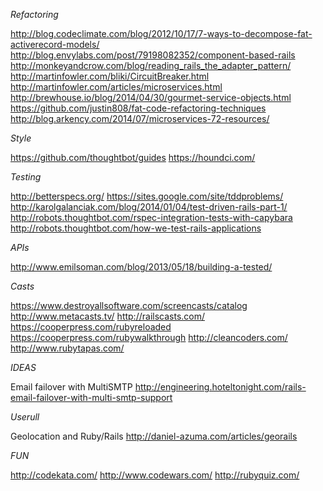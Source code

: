 *Refactoring*

http://blog.codeclimate.com/blog/2012/10/17/7-ways-to-decompose-fat-activerecord-models/
http://blog.envylabs.com/post/79198082352/component-based-rails
http://monkeyandcrow.com/blog/reading_rails_the_adapter_pattern/
http://martinfowler.com/bliki/CircuitBreaker.html
http://martinfowler.com/articles/microservices.html
http://brewhouse.io/blog/2014/04/30/gourmet-service-objects.html
https://github.com/justin808/fat-code-refactoring-techniques
http://blog.arkency.com/2014/07/microservices-72-resources/ 


*Style*

https://github.com/thoughtbot/guides
https://houndci.com/

*Testing*

http://betterspecs.org/
https://sites.google.com/site/tddproblems/
http://karolgalanciak.com/blog/2014/01/04/test-driven-rails-part-1/
http://robots.thoughtbot.com/rspec-integration-tests-with-capybara
http://robots.thoughtbot.com/how-we-test-rails-applications

*APIs*

http://www.emilsoman.com/blog/2013/05/18/building-a-tested/


*Casts*

https://www.destroyallsoftware.com/screencasts/catalog
http://www.metacasts.tv/
http://railscasts.com/
https://cooperpress.com/rubyreloaded
https://cooperpress.com/rubywalkthrough
http://cleancoders.com/
http://www.rubytapas.com/

*IDEAS*

Email failover with MultiSMTP http://engineering.hoteltonight.com/rails-email-failover-with-multi-smtp-support


*Userull*

Geolocation and Ruby/Rails http://daniel-azuma.com/articles/georails


*FUN*

http://codekata.com/
http://www.codewars.com/
http://rubyquiz.com/
